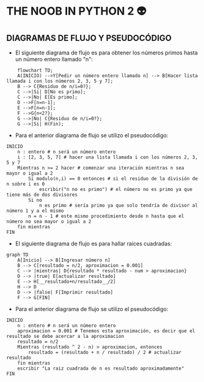 # THE NOOB IN PYTHON 2 👽
## DIAGRAMAS DE FLUJO Y PSEUDOCÓDIGO 
+ El siguiente diagrama de flujo es para obtener los números primos hasta un número entero llamado "n":
```mermaid
    flowchart TD;
    A(INICIO) -->Y[Pedir un número entero llamado n] --> B[Hacer lista llamada i con los números 2, 3, 5 y 7];
    B --> C{Residuo de n/i=0?};
    C -->|Si| D[No es primo];
    C -->|No| E[Es primo];
    D -->F[n=n-1]; 
    E -->F[n=n-1];
    F -->G{n<2?};
    G -->|No| C{Residuo de n/i=0?};
    G -->|Si| H(Fin);
```
+ Para el anterior diagrama de flujo se utilizo el pseudocódigo:
```pseudocode
INICIO
    n : entero # n será un número entero
    i : [2, 3, 5, 7] # hacer una lista llamada i con los números 2, 3, 5 y 7
    Mientras n >= 2 hacer # comenzar una iteración mientras n sea mayor o igual a 2
        Si modulo(n,i) == 0 entonces # si el residuo de la división de n sobre i es 0
            escribir("n no es primo") # el número no es primo ya que tiene más de dos divisores
        Si no 
            n es primo # sería primo ya que solo tendría de divisor al número 1 y a el mismo
        n = n - 1 # este mismo procedimiento desde n hasta que el número no sea mayor o igual a 2
    fin mientras
FIN
```
+ El siguiente diagrama de flujo es para hallar raices cuadradas:
```mermaid
graph TD
    A[Inicio] --> B[Ingresar número n]
    B --> C[resultado = n/2, aproximacion = 0.001]
    C --> |mientras| D{resultado * resultado - num > aproximacion}
    D --> |true| E[actualizar resultado]
    E --> H[__resultado+n/resultado__/2]
    H --> D
    D --> |false| F[Imprimir resultado]
    F --> G[FIN]
```
+ Para el anterior diagrama de flujo se utilizo el pseudocódigo:
```pseudocode
INICIO
    n : entero # n será un número entero
    aproximacion = 0.001 # Tenemos esta aproximación, es decir que el resultado se debe acercar a la aproximacion
    resultado = n/2
    Mientras (resultado ^ 2 - n) > aproximacion, entonces
        resultado = (resultado + n / resultado) / 2 # actualizar resultado
    fin mientras
    escribir "La raiz cuadrada de n es resultado aproximadamente"
FIN
```

